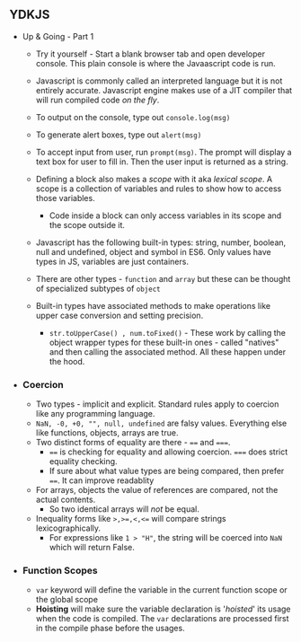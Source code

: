 
## YDKJS 
* Up & Going - Part 1
  * Try it yourself - Start a blank browser tab and open developer console. This plain console is where the Javaascript code is run.
  * Javascript is commonly called an interpreted language but it is not entirely accurate. Javascript engine makes use of a JIT compiler that will run compiled code *on the fly*.
  * To output on the console, type out `console.log(msg)`
  * To generate alert boxes, type out `alert(msg)`
  * To accept input from user, run `prompt(msg)`. The prompt will display a text box for user to fill in. Then the user input is returned as a string.
  * Defining a block also makes a *scope* with it aka *lexical scope*. A scope is a collection of variables and rules to show how to access those variables. 
    * Code inside a block can only access variables in its scope and the scope outside it. 
     
  * Javascript has the following built-in types: string, number, boolean, null and undefined, object and symbol in ES6. Only values have types in JS, variables are just containers.
  * There are other types - `function` and `array`  but these can be thought of specialized subtypes of `object`
  * Built-in types have associated methods to make operations like upper case conversion and setting precision.
    * `str.toUpperCase() , num.toFixed()` - These work by calling the object wrapper types for these built-in ones - called "natives" and then calling the associated method. All these happen under the hood.     

 * ### Coercion
   * Two types - implicit and explicit. Standard rules apply to coercion like any programming language.
   * `NaN, -0, +0, "", null, undefined` are falsy values. Everything else like functions, objects, arrays are true.
   * Two distinct forms of equality are there - `==` and `===`.
     * `==` is checking for equality and allowing coercion. `===` does strict equality checking.
     * If sure about what value types are being compared, then prefer `==`. It can improve readablity
   * For arrays, objects the value of references are compared, not the actual contents.
     * So two identical arrays will *not* be equal.
   * Inequality forms like `>,>=,<,<=` will compare strings lexicographically.
     * For expressions like ` 1 > "H" `, the string will be coerced into `NaN` which will return False.
 * ### Function Scopes
   * `var` keyword will define the variable in the current function scope or the global scope
   * **Hoisting** will make sure the variable declaration is '*hoisted*' its usage when the code is compiled. The `var` declarations are processed first in the compile phase before the usages.
 
